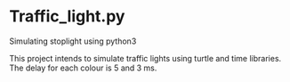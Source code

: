 # Traffic_light.py
Simulating stoplight using python3

This project intends to simulate traffic lights using turtle and time libraries.
The delay for each colour is 5 and 3 ms.
